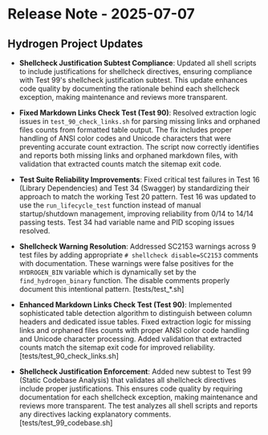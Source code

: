 # Release Note - 2025-07-07

## Hydrogen Project Updates

- **Shellcheck Justification Subtest Compliance**: Updated all shell scripts to include justifications for shellcheck directives, ensuring compliance with Test 99's shellcheck justification subtest. This update enhances code quality by documenting the rationale behind each shellcheck exception, making maintenance and reviews more transparent.

- **Fixed Markdown Links Check Test (Test 90)**: Resolved extraction logic issues in `test_90_check_links.sh` for parsing missing links and orphaned files counts from formatted table output. The fix includes proper handling of ANSI color codes and Unicode characters that were preventing accurate count extraction. The script now correctly identifies and reports both missing links and orphaned markdown files, with validation that extracted counts match the sitemap exit code.

- **Test Suite Reliability Improvements**: Fixed critical test failures in Test 16 (Library Dependencies) and Test 34 (Swagger) by standardizing their approach to match the working Test 20 pattern. Test 16 was updated to use the `run_lifecycle_test` function instead of manual startup/shutdown management, improving reliability from 0/14 to 14/14 passing tests. Test 34 had variable name and PID scoping issues resolved.

- **Shellcheck Warning Resolution**: Addressed SC2153 warnings across 9 test files by adding appropriate `# shellcheck disable=SC2153` comments with documentation. These warnings were false positives for the `HYDROGEN_BIN` variable which is dynamically set by the `find_hydrogen_binary` function. The disable comments properly document this intentional pattern. [tests/test_*.sh]

- **Enhanced Markdown Links Check Test (Test 90)**: Implemented sophisticated table detection algorithm to distinguish between column headers and dedicated issue tables. Fixed extraction logic for missing links and orphaned files counts with proper ANSI color code handling and Unicode character processing. Added validation that extracted counts match the sitemap exit code for improved reliability. [tests/test_90_check_links.sh]

- **Shellcheck Justification Enforcement**: Added new subtest to Test 99 (Static Codebase Analysis) that validates all shellcheck directives include proper justifications. This ensures code quality by requiring documentation for each shellcheck exception, making maintenance and reviews more transparent. The test analyzes all shell scripts and reports any directives lacking explanatory comments. [tests/test_99_codebase.sh]
